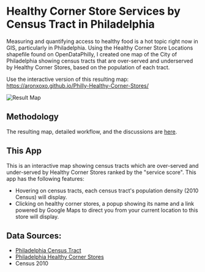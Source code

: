 # Healthy Corner Store Services by Census Tract in Philadelphia

Measuring and quantifying access to healthy food is a hot topic right now in GIS, particularly in Philadelphia. Using the Healthy Corner Store Locations shapefile found on OpenDataPhilly, I created one map of the City of Philadelphia showing census tracts that are over-served and underserved by Healthy Corner Stores, based on the population of each tract.

Use the interactive version of this resulting map:
https://aronxoxo.github.io/Philly-Healthy-Corner-Stores/

![Result Map](https://raw.githubusercontent.com/aronxoxo/Philly-Healthy-Corner-Stores/master/image/result_map.jpg "Result Map")

## Methodology
The resulting map, detailed workflow, and the discussions are [here](https://drive.google.com/file/d/0B04zd0Nhy2ymVEJXUVdBa2gzSzA/view).

## This App
This is an interactive map showing census tracts which are over-served and under-served by Healthy Corner Stores ranked by the "service score". This app has the following features:
* Hovering on census tracts, each census tract's population density (2010 Census) will display.
* Clicking on healthy corner stores, a popup showing its name and a link powered by Google Maps to direct you from your current location to this store will display.

## Data Sources:
* [Philadelphia Census Tract](https://www.opendataphilly.org/dataset/census-tracts)
* [Philadelphia Healthy Corner Stores](https://www.opendataphilly.org/dataset/healthy-corner-store-locations)
* Census 2010

